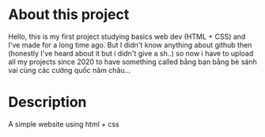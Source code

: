 # About this project
Hello, this is my first project studying basics web dev (HTML + CSS) and I've made for a long time ago. But I didn't know anything about github then (honestly I've heard about it but i didn't give a sh..) so now i have to upload all my projects since 2020 to have something called bằng bạn bằng bè sánh vai cùng các cường quốc năm châu... 

# Description
A simple website using html + css

